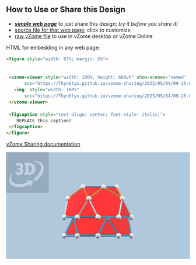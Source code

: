 
## How to Use or Share this Design

 - [***simple web page***](<https://ThynStyx.github.io/vzome-sharing/2025/05/04/09-25-05-Module-F/>) to just share this design; *try it before you share it!*
 - [source file for that web page](<https://github.com/ThynStyx/vzome-sharing/edit/main/2025/05/04/09-25-05-Module-F/index.md>); click to customize
 - [raw vZome file](<https://raw.githubusercontent.com/ThynStyx/vzome-sharing/main/2025/05/04/09-25-05-Module-F/Module-F.vZome>) to use in vZome desktop or vZome Online
 
 HTML for embedding in any web page:
 ```html
<figure style="width: 87%; margin: 5%">
  
  
  <vzome-viewer style="width: 100%; height: 60dvh" show-scenes='named'
        src="https://ThynStyx.github.io/vzome-sharing/2025/05/04/09-25-05-Module-F/Module-F.vZome" >
    <img  style="width: 100%"
        src="https://ThynStyx.github.io/vzome-sharing/2025/05/04/09-25-05-Module-F/Module-F.png" >
  </vzome-viewer>

  <figcaption style="text-align: center; font-style: italic;">
     REPLACE this caption!
  </figcaption>
</figure>

 ```

[vZome Sharing documentation](https://vzome.github.io/vzome/sharing.html#how-it-works)

![Image](<Module-F.png>)

